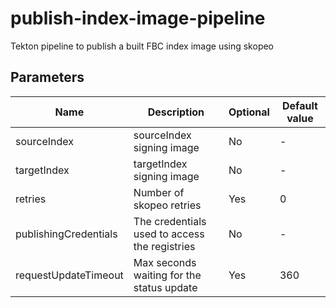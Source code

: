 # publish-index-image-pipeline

Tekton pipeline to publish a built FBC index image using skopeo

## Parameters

| Name                  | Description                                   | Optional | Default value |
|-----------------------|-----------------------------------------------|----------|---------------|
| sourceIndex           | sourceIndex signing image                     | No       | -             |
| targetIndex           | targetIndex signing image                     | No       | -             |
| retries               | Number of skopeo retries                      | Yes      | 0             |
| publishingCredentials | The credentials used to access the registries | No       | -             |
| requestUpdateTimeout  | Max seconds waiting for the status update     | Yes      | 360           |
